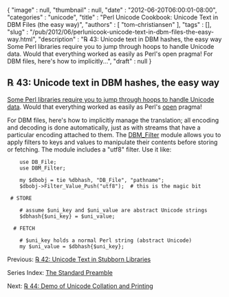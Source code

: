 {
   "image" : null,
   "thumbnail" : null,
   "date" : "2012-06-20T06:00:01-08:00",
   "categories" : "unicode",
   "title" : "Perl Unicode Cookbook: Unicode Text in DBM Files (the easy way)",
   "authors" : [
      "tom-christiansen"
   ],
   "tags" : [],
   "slug" : "/pub/2012/06/perlunicook-unicode-text-in-dbm-files-the-easy-way.html",
   "description" : "℞ 43: Unicode text in DBM hashes, the easy way Some Perl libraries require you to jump through hoops to handle Unicode data. Would that everything worked as easily as Perl's open pragma! For DBM files, here's how to implicitly...",
   "draft" : null
}



℞ 43: Unicode text in DBM hashes, the easy way
----------------------------------------------

[Some Perl libraries require you to jump through hoops to handle Unicode data](/pub/2012/06/perlunicook-unicode-text-in-stubborn-libraries.html). Would that everything worked as easily as Perl's [open](http://perldoc.perl.org/open.html) pragma!

For DBM files, here's how to implicitly manage the translation; all encoding and decoding is done automatically, just as with streams that have a particular encoding attached to them. The [DBM\_Filter](http://search.cpan.org/perldoc?DBM_Filter) module allows you to apply filters to keys and values to manipulate their contents before storing or fetching. The module includes a "utf8" filter. Use it like:

        use DB_File;
        use DBM_Filter;

        my $dbobj = tie %dbhash, "DB_File", "pathname";
        $dbobj->Filter_Value_Push("utf8");  # this is the magic bit

     # STORE

        # assume $uni_key and $uni_value are abstract Unicode strings
        $dbhash{$uni_key} = $uni_value;

      # FETCH

        # $uni_key holds a normal Perl string (abstract Unicode)
        my $uni_value = $dbhash{$uni_key};

Previous: [℞ 42: Unicode Text in Stubborn Libraries](/pub/2012/06/perlunicook-unicode-text-in-stubborn-libraries.html)

Series Index: [The Standard Preamble](/pub/2012/04/perlunicook-standard-preamble.html)

Next: [℞ 44: Demo of Unicode Collation and Printing](/pub/2012/06/perlunicook-demo-of-unicode-collation-and-printing.html)
